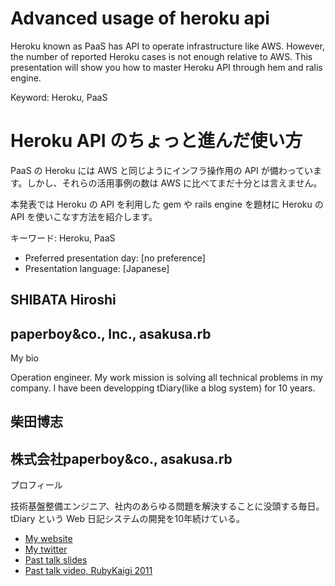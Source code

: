 # Advanced usage of heroku api

Heroku known as PaaS has API to operate infrastructure like AWS. 
However, the number of reported Heroku cases is not enough relative to AWS.
This presentation will show you how to master Heroku API through hem and ralis engine.

Keyword: Heroku, PaaS

# Heroku API のちょっと進んだ使い方

PaaS の Heroku には AWS と同じようにインフラ操作用の API が備わっています。しかし、それらの活用事例の数は AWS に比べてまだ十分とは言えません。

本発表では Heroku の API を利用した gem や rails engine を題材に Heroku の API を使いこなす方法を紹介します。

キーワード: Heroku, PaaS

- Preferred presentation day: [no preference]
- Presentation language: [Japanese]

## SHIBATA Hiroshi

## paperboy&co., Inc., asakusa.rb

My bio

Operation engineer.
My work mission is solving all technical problems in my company. 
I have been developping tDiary(like a blog system) for 10 years.

## 柴田博志

## 株式会社paperboy&co., asakusa.rb

プロフィール

技術基盤整備エンジニア、社内のあらゆる問題を解決することに没頭する毎日。tDiary という Web 日記システムの開発を10年続けている。

- [My website](http://www.hsbt.org)
- [My twitter](https://twitter.com/#!/hsbt)
- [Past talk slides](http://speakerdeck.com/u/hsbt)
- [Past talk video, RubyKaigi 2011](http://vimeo.com/channels/rubykaigi2011/26601980)
